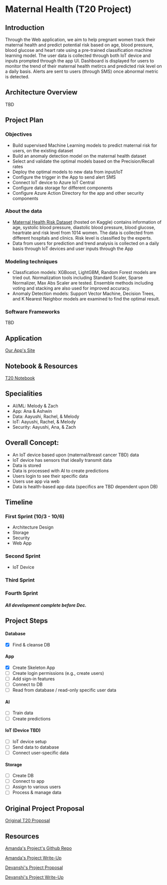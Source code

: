# Maternal Health (T20 Project)

## Introduction
Through the Web application, we aim to help pregnant women track their maternal health and predict potential risk based on age, blood pressure, blood glucose and heart rate using a pre-trained classification machine learning model. The user data is collected through both IoT device and inputs prompted through the app UI. Dashboard is displayed for users to monitor the trend of their maternal health metircs and predicted risk level on a daily basis. Alerts are sent to users (through SMS) once abnormal metric is detected. 

## Architecture Overview
TBD

## Project Plan
### Objectives
* Build supervised Machine Learning models to predict maternal risk for users, on the existing dataset
* Build an anomaly detection model on the maternal health dataset
* Select and validate the optimal models based on the Precision/Recall rates 
* Deploy the optimal models to new data from input/IoT
* Configure the trigger in the App to send alert SMS
* Connect IoT device to Azure IoT Central
* Configure data storage for different components
* Configure Azure Action Directory for the app and other security components


### About the data
* [Maternal Health Risk Dataset](https://www.kaggle.com/datasets/csafrit2/maternal-health-risk-data) (hosted on Kaggle) contains information of age, systolic blood pressure, diastolic blood pressure, blood glucose, heartrate and risk level from 1014 women. The data is collected from different hospitals and clinics. Risk level is classified by the experts.
* Data from users for prediction and trend analysis is collected on a daily basis through IoT devices and user inputs through the App


### Modeling techniques
* Classfication models: XGBoost, LightGBM, Random Forest models are tried out. Normalization tools including Standard Scaler, Sparse Normalizer, Max Abs Scaler are tested. Ensemble methods including voting and stacking are also used for improved accuracy.
* Anomaly Detection models: Support Vector Machine, Decision Trees, and K Nearest Neighbor models are examined to find the optimal result.


### Software Frameworks
TBD



## Application
[Our App's Site](https://t20-app.azurewebsites.net/)

## Notebook & Resources
[T20 Notebook](https://microsoft-my.sharepoint.com/:o:/p/ashwinse/EogkyHHf01BPg6eagl_1lB0BNoCmUrUQUJMD_Ev7TIAf5g?e=bfvpi3)

## Specialities
- AI/ML: Melody & Zach
- App: Ana & Ashwin
- Data: Aayushi, Rachel, & Melody
- IoT: Aayushi, Rachel, & Melody 
- Security: Aayushi, Ana, & Zach

## Overall Concept:
- An IoT device based upon (maternal/breast cancer TBD) data
- IoT device has sensors that ideally transmit data
- Data is stored
- Data is processed with AI to create predictions
- Users login to see their specific data
- Users use app via web
- Data is health-based app data (specifics are TBD dependent upon DB)

## Timeline
### First Sprint (10/3 - 10/6) 
- Architecture Design
- Storage
- Security
- Web App
### Second Sprint
- IoT Device
### Third Sprint
### Fourth Sprint

##### All development complete before Dec.

## Project Steps

#### Database
- [X] Find & cleanse DB
#### App
- [X] Create Skeleton App
- [ ] Create login permissions (e.g., create users)
- [ ] Add sign-in features
- [ ] Connect to DB
- [ ] Read from database / read-only specific user data
#### AI
- [ ] Train data
- [ ] Create predictions
#### IoT (Device TBD)
- [ ] IoT device setup
- [ ] Send data to database
- [ ] Connect user-specific data
#### Storage
- [ ] Create DB
- [ ] Connect to app
- [ ] Assign to various users
- [ ] Process & manage data

## Original Project Proposal
[Original T20 Proposal](https://microsoft-my.sharepoint.com/:w:/p/wanchenliu/EcsrYwyAj69AnhiXRGwDBh4BdOyCXd6ZhlzMOdW-g8Uldw?e=GXkAah)

## Resources
[Amanda's Project's Github Repo](https://github.com/wongamanda/image-captioning)

[Amanda's Project Write-Up](https://towardsdatascience.com/building-a-deep-learning-image-captioning-model-on-azure-b14ce4682fbf)

[Devanshi's Project Proposal](https://microsoft-my.sharepoint.com/:w:/p/dthakar/EeFrZf0ZpdlBlt4MBYVc_1gBspeGARu8fmS8PoOIv08JoA)

[Devanshi's Project Write-Up](https://devanshithakar.medium.com/create-your-own-vehicle-recognition-system-with-azure-custom-vision-7d3ad14fd43)
